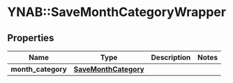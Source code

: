 # YNAB::SaveMonthCategoryWrapper

## Properties
Name | Type | Description | Notes
------------ | ------------- | ------------- | -------------
**month_category** | [**SaveMonthCategory**](SaveMonthCategory.md) |  | 


